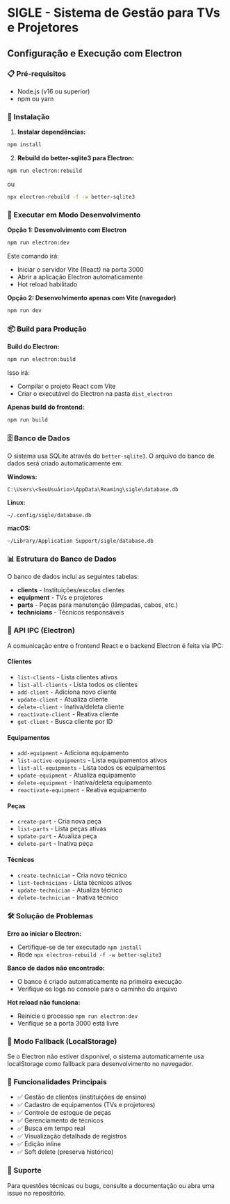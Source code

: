 # SIGLE - Sistema de Gestão para TVs e Projetores
## Configuração e Execução com Electron

### 📋 Pré-requisitos
- Node.js (v16 ou superior)
- npm ou yarn

### 🚀 Instalação

1. **Instalar dependências:**
```bash
npm install
```

2. **Rebuild do better-sqlite3 para Electron:**
```bash
npm run electron:rebuild
```
ou
```bash
npx electron-rebuild -f -w better-sqlite3
```

### 🔧 Executar em Modo Desenvolvimento

**Opção 1: Desenvolvimento com Electron**
```bash
npm run electron:dev
```
Este comando irá:
- Iniciar o servidor Vite (React) na porta 3000
- Abrir a aplicação Electron automaticamente
- Hot reload habilitado

**Opção 2: Desenvolvimento apenas com Vite (navegador)**
```bash
npm run dev
```

### 📦 Build para Produção

**Build do Electron:**
```bash
npm run electron:build
```

Isso irá:
- Compilar o projeto React com Vite
- Criar o executável do Electron na pasta `dist_electron`

**Apenas build do frontend:**
```bash
npm run build
```

### 🗄️ Banco de Dados

O sistema usa SQLite através do `better-sqlite3`. O arquivo do banco de dados será criado automaticamente em:

**Windows:**
```
C:\Users\<SeuUsuário>\AppData\Roaming\sigle\database.db
```

**Linux:**
```
~/.config/sigle/database.db
```

**macOS:**
```
~/Library/Application Support/sigle/database.db
```

### 📊 Estrutura do Banco de Dados

O banco de dados inclui as seguintes tabelas:

- **clients** - Instituições/escolas clientes
- **equipment** - TVs e projetores
- **parts** - Peças para manutenção (lâmpadas, cabos, etc.)
- **technicians** - Técnicos responsáveis

### 🔌 API IPC (Electron)

A comunicação entre o frontend React e o backend Electron é feita via IPC:

#### Clientes
- `list-clients` - Lista clientes ativos
- `list-all-clients` - Lista todos os clientes
- `add-client` - Adiciona novo cliente
- `update-client` - Atualiza cliente
- `delete-client` - Inativa/deleta cliente
- `reactivate-client` - Reativa cliente
- `get-client` - Busca cliente por ID

#### Equipamentos
- `add-equipment` - Adiciona equipamento
- `list-active-equipments` - Lista equipamentos ativos
- `list-all-equipments` - Lista todos os equipamentos
- `update-equipment` - Atualiza equipamento
- `delete-equipment` - Inativa/deleta equipamento
- `reactivate-equipment` - Reativa equipamento

#### Peças
- `create-part` - Cria nova peça
- `list-parts` - Lista peças ativas
- `update-part` - Atualiza peça
- `delete-part` - Inativa peça

#### Técnicos
- `create-technician` - Cria novo técnico
- `list-technicians` - Lista técnicos ativos
- `update-technician` - Atualiza técnico
- `delete-technician` - Inativa técnico

### 🛠️ Solução de Problemas

**Erro ao iniciar o Electron:**
- Certifique-se de ter executado `npm install`
- Rode `npx electron-rebuild -f -w better-sqlite3`

**Banco de dados não encontrado:**
- O banco é criado automaticamente na primeira execução
- Verifique os logs no console para o caminho do arquivo

**Hot reload não funciona:**
- Reinicie o processo `npm run electron:dev`
- Verifique se a porta 3000 está livre

### 📝 Modo Fallback (LocalStorage)

Se o Electron não estiver disponível, o sistema automaticamente usa localStorage como fallback para desenvolvimento no navegador.

### 🎯 Funcionalidades Principais

- ✅ Gestão de clientes (instituições de ensino)
- ✅ Cadastro de equipamentos (TVs e projetores)
- ✅ Controle de estoque de peças
- ✅ Gerenciamento de técnicos
- ✅ Busca em tempo real
- ✅ Visualização detalhada de registros
- ✅ Edição inline
- ✅ Soft delete (preserva histórico)

### 📧 Suporte

Para questões técnicas ou bugs, consulte a documentação ou abra uma issue no repositório.

